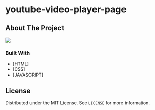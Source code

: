 # youtube-video-player-page

<!-- ABOUT THE PROJECT -->

## About The Project

<img src="/img/youtube.gif">

### Built With

- [HTML]
- [CSS]
- [JAVASCRIPT]

<!-- LICENSE -->

## License

Distributed under the MIT License. See `LICENSE` for more information.
